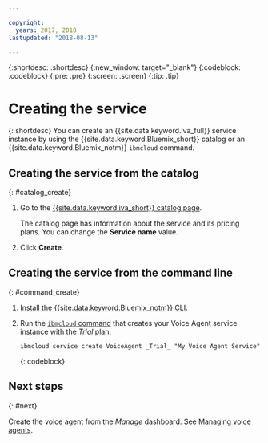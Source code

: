 ```yaml
---

copyright:
  years: 2017, 2018
lastupdated: "2018-08-13"

---
```


{:shortdesc: .shortdesc}
{:new_window: target="_blank"}
{:codeblock: .codeblock}
{:pre: .pre}
{:screen: .screen}
{:tip: .tip}


# Creating the service

{: shortdesc}
You can create an {{site.data.keyword.iva_full}} service instance by using the {{site.data.keyword.Bluemix_short}} catalog or an {{site.data.keyword.Bluemix_notm}} `ibmcloud` command.

## Creating the service from the catalog
{: #catalog_create}

1. Go to the [{{site.data.keyword.iva_short}} catalog page](https://console.bluemix.net/catalog/services/voice-agent-with-watson).

   The catalog page has information about the service and its pricing plans. You can change the **Service name** value.

2. Click **Create**.

## Creating the service from the command line
{: #command_create}

1. [Install the {{site.data.keyword.Bluemix_notm}} CLI](../../cli/index.html#overview).

2. Run the [`ibmcloud` command](../../cli/idt/commands.html#idt-cli) that creates your Voice Agent service instance with the _Trial_ plan:

   ```
   ibmcloud service create VoiceAgent _Trial_ "My Voice Agent Service"
   ```
   {: codeblock}

## Next steps
{: #next}

Create the voice agent from the _Manage_ dashboard. See [Managing voice agents](managing.html).
